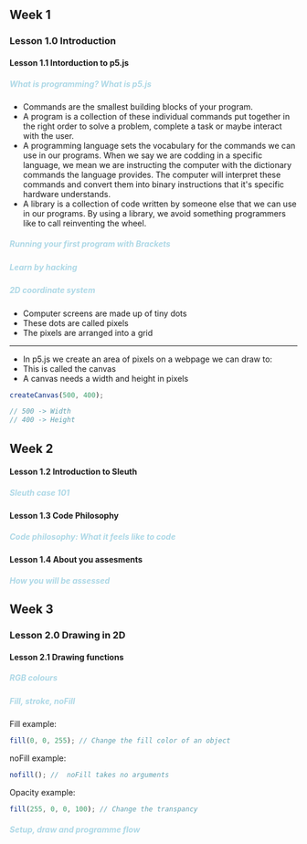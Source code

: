 ## Week 1

### Lesson 1.0 Introduction

#### Lesson 1.1 Intorduction to p5.js

<h5 style="color: LightBlue">What is programming? What is p5.js</h5>

- Commands are the smallest building blocks of your program.
- A program is a collection of these individual commands put together in the right order to solve a problem, complete a task or maybe interact with the user.
- A programming language sets the vocabulary for the commands we can use in our programs. When we say we are codding in a specific language, we mean we are instructing the computer with the dictionary commands the language provides. The computer will interpret these commands and convert them into binary instructions that it's specific hardware understands.
- A library is a collection of code written by someone else that we can use in our programs. By using a library, we avoid something programmers like to call reinventing the wheel.

<h5 style="color: LightBlue">Running your first program with Brackets</h5>

<h5 style="color: LightBlue">Learn by hacking</h5>

<h5 style="color: LightBlue">2D coordinate system</h5>

- Computer screens are made up of tiny dots
- These dots are called pixels
- The pixels are arranged into a grid

---

- In p5.js we create an area of pixels on a webpage we can draw to:
- This is called the canvas
- A canvas needs a width and height in pixels

```js
createCanvas(500, 400);

// 500 -> Width
// 400 -> Height
```

## Week 2

#### Lesson 1.2 Introduction to Sleuth

<h5 style="color: LightBlue">Sleuth case 101</h5>

#### Lesson 1.3 Code Philosophy

<h5 style="color: LightBlue">Code philosophy: What it feels like to code</h5>

#### Lesson 1.4 About you assesments

<h5 style="color: LightBlue">How you will be assessed</h5>

## Week 3

### Lesson 2.0 Drawing in 2D

#### Lesson 2.1 Drawing functions

<h5 style="color: LightBlue">RGB colours</h5>

<h5 style="color: LightBlue">Fill, stroke, noFill</h5>

Fill example:

```js
fill(0, 0, 255); // Change the fill color of an object
```

noFill example:

```js
nofill(); //  noFill takes no arguments
```

Opacity example:

```js
fill(255, 0, 0, 100); // Change the transpancy
```

<h5 style="color: LightBlue">Setup, draw and programme flow</h5>
